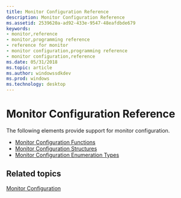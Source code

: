 ```yaml
---
title: Monitor Configuration Reference
description: Monitor Configuration Reference
ms.assetid: 2539620a-ad92-433e-9547-48eafdbde679
keywords:
- monitor,reference
- monitor,programming reference
- reference for monitor
- monitor configuration,programming reference
- monitor configuration,reference
ms.date: 05/31/2018
ms.topic: article
ms.author: windowssdkdev
ms.prod: windows
ms.technology: desktop
---
```


# Monitor Configuration Reference

The following elements provide support for monitor configuration.

-   [Monitor Configuration Functions](monitor-configuration-functions.md)
-   [Monitor Configuration Structures](monitor-configuration-structures.md)
-   [Monitor Configuration Enumeration Types](monitor-configuration-enumeration-types.md)

## Related topics

<dl> <dt>

[Monitor Configuration](monitor-configuration.md)
</dt> </dl>

 

 




